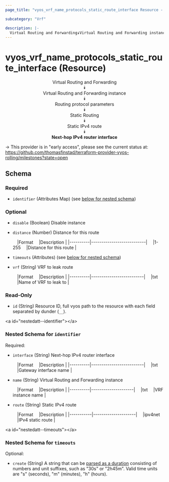 ```yaml
---
page_title: "vyos_vrf_name_protocols_static_route_interface Resource - vyos"

subcategory: "Vrf"

description: |- 
  Virtual Routing and Forwarding⯯Virtual Routing and Forwarding instance⯯Routing protocol parameters⯯Static Routing⯯Static IPv4 route⯯Next-hop IPv4 router interface
---
```


# vyos_vrf_name_protocols_static_route_interface (Resource)
<center>

Virtual Routing and Forwarding  
⯯  
Virtual Routing and Forwarding instance  
⯯  
Routing protocol parameters  
⯯  
Static Routing  
⯯  
Static IPv4 route  
⯯  
**Next-hop IPv4 router interface**


</center>

-> This provider is in "early access", please see the current status at: https://github.com/thomasfinstad/terraform-provider-vyos-rolling/milestones?state=open

## Schema

### Required

- `identifier` (Attributes Map) (see [below for nested schema](#nestedatt--identifier))

### Optional

- `disable` (Boolean) Disable instance
- `distance` (Number) Distance for this route

    &emsp;|Format  &emsp;|Description              |
    |----------|---------------------------|
    &emsp;|1-255   &emsp;|Distance for this route  |
- `timeouts` (Attributes) (see [below for nested schema](#nestedatt--timeouts))
- `vrf` (String) VRF to leak route

    &emsp;|Format  &emsp;|Description             |
    |----------|--------------------------|
    &emsp;|txt     &emsp;|Name of VRF to leak to  |

### Read-Only

- `id` (String) Resource ID, full vyos path to the resource with each field separated by dunder (`__`).

&lt;a id=&#34;nestedatt--identifier&#34;&gt;&lt;/a&gt;
### Nested Schema for `identifier`

Required:

- `interface` (String) Next-hop IPv4 router interface

    &emsp;|Format  &emsp;|Description             |
    |----------|--------------------------|
    &emsp;|txt     &emsp;|Gateway interface name  |
- `name` (String) Virtual Routing and Forwarding instance

    &emsp;|Format  &emsp;|Description        |
    |----------|---------------------|
    &emsp;|txt     &emsp;|VRF instance name  |
- `route` (String) Static IPv4 route

    &emsp;|Format   &emsp;|Description        |
    |-----------|---------------------|
    &emsp;|ipv4net  &emsp;|IPv4 static route  |


&lt;a id=&#34;nestedatt--timeouts&#34;&gt;&lt;/a&gt;
### Nested Schema for `timeouts`

Optional:

- `create` (String) A string that can be [parsed as a duration](https://pkg.go.dev/time#ParseDuration) consisting of numbers and unit suffixes, such as &#34;30s&#34; or &#34;2h45m&#34;. Valid time units are &#34;s&#34; (seconds), &#34;m&#34; (minutes), &#34;h&#34; (hours).  
